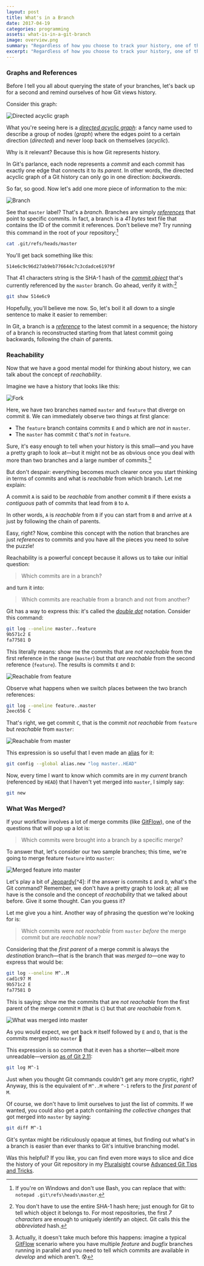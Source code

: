 ```yaml
---
layout: post
title: What's in a Branch
date: 2017-04-19
categories: programming
assets: what-is-in-a-git-branch
image: overview.png
summary: "Regardless of how you choose to track your history, one of the things you often want to know is which commits are in what branch. Sounds easy enough, right? And yet, you wouldn't believe just how cumbersome certain version control systems make answering such a simple question. What I think you'll find even harder to believe, however, is the fact that with Git it's as easy as pie."
excerpt: "Regardless of how you choose to track your history, one of the things you often want to know is which commits are in what branch. Sounds easy enough, right? And yet, you wouldn't believe just how cumbersome certain version control systems make answering such a simple question."
---
```


### Graphs and References

Before I tell you all about querying the state of your branches, let's back up for a second and remind ourselves of how Git views history.

Consider this graph:

<img class="screenshot-noshadow" alt="Directed acyclic graph" src="{{ site.url }}/assets/{{ page.assets }}/graph.png"/>

What you're seeing here is a [_directed acyclic graph_](https://en.wikipedia.org/wiki/Directed_acyclic_graph): a fancy name used to describe a group of nodes (_graph_) where the edges point to a certain direction (_directed_) and never loop back on themselves (_acyclic_).

Why is it relevant? Because this is how Git represents history.

In Git's parlance, each node represents a _commit_ and each commit has exactly one edge that connects it to its _parent_. In other words, the directed acyclic graph of a Git history can only go in one direction: _backwards_.

So far, so good. Now let's add one more piece of information to the mix:

<img class="screenshot-noshadow" alt="Branch" src="{{ site.url }}/assets/{{ page.assets }}/branch.png"/>

See that `master` label? That's a _branch_. Branches are simply [_references_](https://git-scm.com/docs/gitglossary#gitglossary-aiddefrefaref) that point to specific commits. In fact, a branch is a _41 bytes_ text file that contains the ID of the commit it references. Don't believe me? Try running this command in the root of your repository:[^1]

```bash
cat .git/refs/heads/master
```

You'll get back something like this:

```bash
514e6c9c96d27ab9eb776644c7c3cdadce61979f
```

That 41 characters string is the SHA-1 hash of the [_commit object_](https://git-scm.com/book/en/v2/Git-Internals-Git-Objects) that's currently referenced by the `master` branch. Go ahead, verify it with:[^2]

```bash
git show 514e6c9
```

Hopefully, you'll believe me now. So, let's boil it all down to a single sentence to make it easier to remember:

<div class="note">
<p>
<i class="fa fa-code-fork fa-2x pull-left"></i>
In Git, a branch is a <a href="https://git-scm.com/docs/gitglossary#gitglossary-aiddefrefaref"><em>reference</em></a> to the latest commit in a sequence; the history of a branch is reconstructed starting from that latest commit going backwards, following the chain of parents.
</p>
</div>

### Reachability

Now that we have a good mental model for thinking about history, we can talk about the concept of _reachability_.

Imagine we have a history that looks like this:

<img class="screenshot-noshadow" alt="Fork" src="{{ site.url }}/assets/{{ page.assets }}/fork.png"/>

Here, we have two branches named `master` and `feature` that diverge on commit `B`. We can immediately observe two things at first glance:

* The `feature` branch contains commits `E` and `D` which are *not* in `master`.
* The `master` has commit `C` that's *not* in `feature`.

Sure, it's easy enough to tell when your history is this small—and you have a pretty graph to look at—but it might not be as obvious once you deal with more than two branches and a large number of commits.[^3]

But don't despair: everything becomes much clearer once you start thinking in terms of commits and what is _reachable_ from which branch. Let me explain:

<div class="note">
<p>
<i class="fa fa-hand-o-right fa-2x pull-left"></i>
A commit <code>A</code> is said to be <em>reachable</em> from another commit <code>B</code> if there exists a <em>contiguous</em> path of commits that lead from <code>B</code> to <code>A</code>.
</p>
</div>

In other words, `A` is _reachable_ from `B` if you can start from `B` and arrive at `A` just by following the chain of parents.

Easy, right? Now, combine this concept with the notion that branches are just _references_ to commits and you have all the pieces you need to solve the puzzle!

Reachability is a powerful concept because it allows us to take our initial question:

> Which commits are in a branch?

and turn it into:

> Which commits are reachable from a branch and not from another?

Git has a way to express this: it's called the [_double dot_](https://www.git-scm.com/book/id/v2/Git-Tools-Revision-Selection#_double_dot) notation. Consider this command:

```bash
git log --oneline master..feature
9b571c2 E
fa77581 D
```

This literally means: show me the commits that are _not reachable_ from the first reference in the range (`master`) but that _are reachable_ from the second reference (`feature`). The results is commits `E` and `D`:

<img class="screenshot-noshadow" alt="Reachable from feature" src="{{ site.url }}/assets/{{ page.assets }}/unmerged-right.png"/>

Observe what happens when we switch places between the two branch references:

```bash
git log --oneline feature..master
2eec656 C
```

That's right, we get commit `C`, that is the commit _not reachable_ from `feature` but _reachable_ from `master`:

<img class="screenshot-noshadow" alt="Reachable from master" src="{{ site.url }}/assets/{{ page.assets }}/unmerged-left.png"/>

This expression is so useful that I even made an [alias](https://git-scm.com/book/en/v2/Git-Basics-Git-Aliases) for it:

```bash
git config --global alias.new "log master..HEAD"
```

Now, every time I want to know which commits are in my _current_ branch (referenced by `HEAD`) that I haven't yet merged into `master`, I simply say:

```bash
git new
```

### What Was Merged?

If your workflow involves a lot of merge commits (like [GitFlow](http://nvie.com/posts/a-successful-git-branching-model)), one of the questions that will pop up a lot is:

> Which commits were brought into a branch by a specific merge?

To answer that, let's consider our two sample branches; this time, we're going to merge feature `feature` into `master`:

<img class="screenshot-noshadow" alt="Merged feature into master" src="{{ site.url }}/assets/{{ page.assets }}/merged-before.png"/>

Let's play a bit of [Jeopardy](https://en.wikipedia.org/wiki/Jeopardy!)[^4]: if the answer is commits `E` and `D`, what's the Git command? Remember, we don't have a pretty graph to look at; all we have is the console and the concept of _reachability_ that we talked about before. Give it some thought. Can you guess it?

Let me give you a hint. Another way of phrasing the question we're looking for is:

> Which commits were _not reachable_ from `master` _before_ the merge commit but are _reachable_ now?

Considering that the _first parent_ of a merge commit is always the _destination_ branch—that is the branch that was _merged to_—one way to express that would be:

```bash
git log --oneline M^..M
cad1c97 M
9b571c2 E
fa77581 D
```

This is saying: show me the commits that are _not reachable_ from the first parent of the merge commit `M` (that is `C`) but that _are reachable_ from `M`.

<img class="screenshot-noshadow" alt="What was merged into master" src="{{ site.url }}/assets/{{ page.assets }}/merged-after.png"/>

As you would expect, we get back `M` itself followed by `E` and `D`, that is the commits merged into `master` 🎉

This expression is so common that it even has a shorter—albeit more unreadable—version [as of Git 2.11](https://github.com/git/git/blob/master/Documentation/RelNotes/2.11.0.txt#L106-L110):

```bash
git log M^-1
```

Just when you thought Git commands couldn't get any more cryptic, right? Anyway, this is the equivalent of `M^..M` where `^-1` refers to the _first parent_ of `M`.

Of course, we don't have to limit ourselves to just the list of commits. If we wanted, you could also get a patch containing _the collective changes_ that got merged into `master` by saying:

```bash
git diff M^-1
```

Git's syntax might be ridiculously opaque at times, but finding out what's in a branch is easier than ever thanks to Git's intuitive branching model.

<div class="note">
<p>
<i class="fa fa-play-circle-o fa-2x pull-left pull-left-three-lines"></i>
Was this helpful? If you like, you can find even more ways to slice and dice the history of your Git repository in my <a href="http://bit.ly/ps-enrico-campidoglio">Pluralsight</a> course <a href="http://bit.ly/git-tips-tricks">Advanced Git Tips and Tricks</a>.
</p>
</div>

[^1]: If you're on Windows and don't use Bash, you can replace that with: `notepad .git\refs\heads\master`.
[^2]: You don't have to use the entire SHA-1 hash here; just enough for Git to tell which object it belongs to. For most repositories, the first _7 characters_ are enough to uniquely identify an object. Git calls this the _abbreviated_ hash.
[^3]: Actually, it doesn't take much before this happens: imagine a typical [GitFlow](http://nvie.com/posts/a-successful-git-branching-model) scenario where you have multiple _feature_ and _bugfix_ branches running in parallel and you need to tell which commits are available in _develop_ and which aren't. 😰
[^4]: I'll tell you the answer and you'll have to guess the question.

